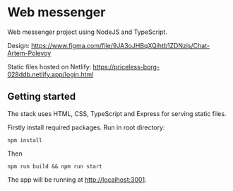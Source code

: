 # Web messenger

Web messenger project using NodeJS and TypeScript.

Design: https://www.figma.com/file/9JA3oJHBqXQihtb1ZDNzis/Chat-Artem-Polevoy

Static files hosted on Netlify: https://priceless-borg-028ddb.netlify.app/login.html

Getting started
---------------

The stack uses HTML, CSS, TypeScript and Express for serving static files.

Firstly install required packages. Run in root directory:
```
npm install
```
Then
```
npm run build && npm run start
```
The app will be running at [http://localhost:3001](http://localhost:3001).
